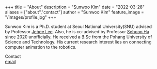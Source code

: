 +++
title = "About"
description = "Sunwoo Kim"
date = "2022-03-28"
aliases = ["about","contact"]
author = "Sunwoo Kim"
feature_image = "/images/profile.jpg"
+++

Sunwoo Kim is a Ph.D. student at Seoul National University(SNU) advised by Professor [Jehee Lee](https://mrl.snu.ac.kr/~jehee/). Also, he is co-advised by Professor [Sehoon Ha](https://faculty.cc.gatech.edu/~sha9/) since 2020 unofficially. He received a B.Sc from the Pohang University of Science and Technology. His current research interest lies on connecting computer animation to the robotics.

Contact \
[email](sunwoo@mrl.snu.ac.kr)

